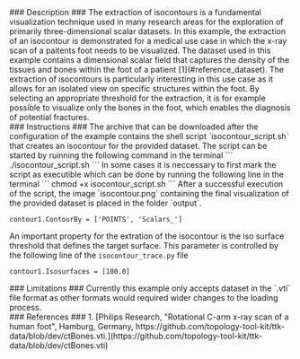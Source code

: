 <div id="description" outline_label="Description" outline_indent="0" markdown="1">
### Description ###
The extraction of isocontours is a fundamental visualization technique used in many research areas for the exploration of primarily three-dimensional scalar datasets.
In this example, the extraction of an isocontour is demonstrated for a medical use case in which the x-ray scan of a paitents foot needs to be visualized.
The dataset used in this example contains a dimensional scalar field that captures the density of the tissues and bones within the foot of a patient [1](#reference_dataset).
The extraction of isocontours is particularly interesting in this use case as it allows for an isolated view on specific structures within the foot.
By selecting an appropriate threshold for the extraction, it is for example possible to visualize only the bones in the foot, which enables the diagnosis of potential fractures.
</div>
<div id="instructions" outline_label="Instructions" outline_indent="0" markdown="1">
### Instructions ###
The archive that can be downloaded after the configuration of the example contains the shell script `isocontour_script.sh` that creates an isocontour for the provided dataset.
The script can be started by ruinning the following command in the terminal
```
./isocontour_script.sh
```
In some cases it is neccessary to first mark the script as executible which can be done by running the following line in the terminal
```
chmod +x isocontour_script.sh
```
After a successful execution of the script, the image `isocontour.png` containing the final visualization of the provided dataset is placed in the folder `output`.


```
contour1.ContourBy = ['POINTS', 'Scalars_']
```

An important property for the extration of the isocontour is the iso surface threshold that defines the target surface.
This parameter is controlled by the following line of the `isocontour_trace.py` file
```
contour1.Isosurfaces = [100.0]
```


</div>
<div id="limitations" outline_label="Limitations" outline_indent="0" markdown="1">
### Limitations ###
Currently this example only accepts dataset in the `.vti` file format as other formats would required wider changes to the loading process.
</div>
<div id="references" outline_label="References" outline_indent="0" markdown="1">
### References ###
1. [<span id="reference_dataset">Philips Research, "Rotational C-arm x-ray scan of a human foot", Hamburg, Germany, https://github.com/topology-tool-kit/ttk-data/blob/dev/ctBones.vti.</span>](https://github.com/topology-tool-kit/ttk-data/blob/dev/ctBones.vti)
</div>